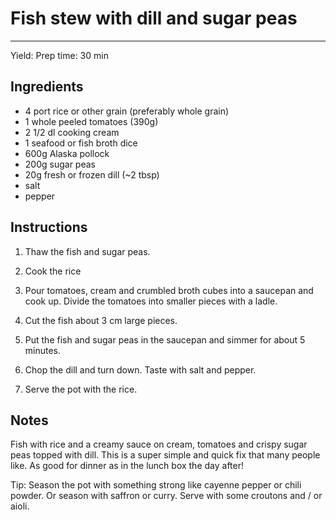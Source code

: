 # Fish stew with dill and sugar peas
---
Yield:
Prep time: 30 min

## Ingredients
- 4 port rice or other grain (preferably whole grain)
- 1 whole peeled tomatoes (390g)
- 2 1/2 dl cooking cream
- 1 seafood or fish broth dice
- 600g Alaska pollock
- 200g sugar peas
- 20g fresh or frozen dill (~2 tbsp)
- salt
- pepper

## Instructions

1. Thaw the fish and sugar peas.

2. Cook the rice

3. Pour tomatoes, cream and crumbled broth cubes into a saucepan and cook up. Divide the tomatoes into smaller pieces with a ladle.

4. Cut the fish about 3 cm large pieces.

5. Put the fish and sugar peas in the saucepan and simmer for about 5 minutes.

6. Chop the dill and turn down. Taste with salt and pepper.

7. Serve the pot with the rice.

## Notes

Fish with rice and a creamy sauce on cream, tomatoes and crispy sugar peas topped with dill. This is a super simple and quick fix that many people like. As good for dinner as in the lunch box the day after!

Tip: Season the pot with something strong like cayenne pepper or chili powder. Or season with saffron or curry.
Serve with some croutons and / or aioli.
